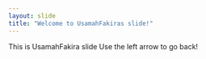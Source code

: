 ```yaml
---
layout: slide
title: "Welcome to UsamahFakiras slide!"
---
```

This is UsamahFakira slide
Use the left arrow to go back!
